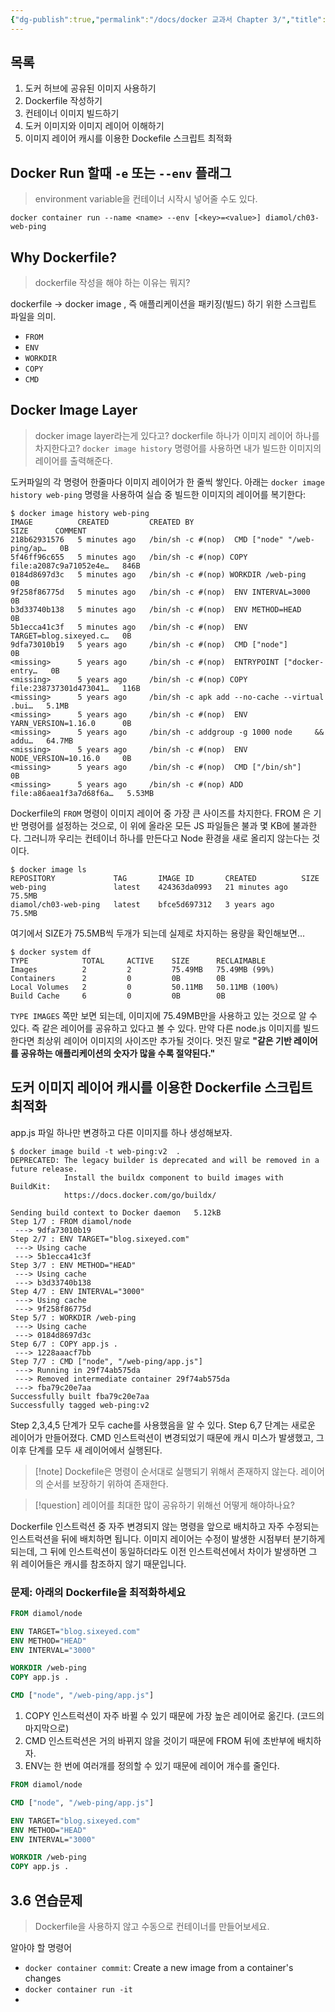```yaml
---
{"dg-publish":true,"permalink":"/docs/docker 교과서 Chapter 3/","title":"docker 교과서 Chapter 3"}
---
```



## 목록

1. 도커 허브에 공유된 이미지 사용하기
2. Dockerfile 작성하기
3. 컨테이너 이미지 빌드하기
4. 도커 이미지와 이미지 레이어 이해하기
5. 이미지 레이어 캐시를 이용한 Dockefile 스크립트 최적화

## Docker Run 할때 `-e` 또는 `--env` 플래그

> environment variable을 컨테이너 시작시 넣어줄 수도 있다. 

```
docker container run --name <name> --env [<key>=<value>] diamol/ch03-web-ping
```

## Why Dockerfile?

> dockerfile 작성을 해야 하는 이유는 뭐지?

dockerfile → docker image , 즉 애플리케이션을 패키징(빌드) 하기 위한 스크립트 파일을 의미.

- `FROM`
- `ENV`
- `WORKDIR`
- `COPY`
- `CMD`

## Docker Image Layer

> docker image layer라는게 있다고? dockerfile 하나가 이미지 레이어 하나를 차지한다고? `docker image history` 명령어를 사용하면 내가 빌드한 이미지의 레이어를 출력해준다.

도커파일의 각 명령어 한줄마다 이미지 레이어가 한 줄씩 쌓인다. 아래는 `docker image history web-ping` 명령을 사용하여 실습 중 빌드한 이미지의 레이어를 복기한다:

```
$ docker image history web-ping
IMAGE          CREATED         CREATED BY                                      SIZE      COMMENT
218b62931576   5 minutes ago   /bin/sh -c #(nop)  CMD ["node" "/web-ping/ap…   0B
5f46ff96c655   5 minutes ago   /bin/sh -c #(nop) COPY file:a2087c9a71052e4e…   846B
0184d8697d3c   5 minutes ago   /bin/sh -c #(nop) WORKDIR /web-ping             0B
9f258f86775d   5 minutes ago   /bin/sh -c #(nop)  ENV INTERVAL=3000            0B
b3d33740b138   5 minutes ago   /bin/sh -c #(nop)  ENV METHOD=HEAD              0B
5b1ecca41c3f   5 minutes ago   /bin/sh -c #(nop)  ENV TARGET=blog.sixeyed.c…   0B
9dfa73010b19   5 years ago     /bin/sh -c #(nop)  CMD ["node"]                 0B
<missing>      5 years ago     /bin/sh -c #(nop)  ENTRYPOINT ["docker-entry…   0B
<missing>      5 years ago     /bin/sh -c #(nop) COPY file:238737301d473041…   116B
<missing>      5 years ago     /bin/sh -c apk add --no-cache --virtual .bui…   5.1MB
<missing>      5 years ago     /bin/sh -c #(nop)  ENV YARN_VERSION=1.16.0      0B
<missing>      5 years ago     /bin/sh -c addgroup -g 1000 node     && addu…   64.7MB
<missing>      5 years ago     /bin/sh -c #(nop)  ENV NODE_VERSION=10.16.0     0B
<missing>      5 years ago     /bin/sh -c #(nop)  CMD ["/bin/sh"]              0B
<missing>      5 years ago     /bin/sh -c #(nop) ADD file:a86aea1f3a7d68f6a…   5.53MB
```

Dockerfile의 `FROM` 명령이 이미지 레이어 중 가장 큰 사이즈를 차지한다. FROM 은 기반 명령어를 설정하는 것으로, 이 위에 올라온 모든 JS 파일들은 불과 몇 KB에 불과한다. 그러니까 우리는 컨테이너 하나를 만든다고 Node 환경을 새로 올리지 않는다는 것이다.

```
$ docker image ls
REPOSITORY             TAG       IMAGE ID       CREATED          SIZE
web-ping               latest    424363da0993   21 minutes ago   75.5MB
diamol/ch03-web-ping   latest    bfce5d697312   3 years ago      75.5MB
```

여기에서 SIZE가 75.5MB씩 두개가 되는데 실제로 차지하는 용량을 확인해보면...

```
$ docker system df
TYPE            TOTAL     ACTIVE    SIZE      RECLAIMABLE
Images          2         2         75.49MB   75.49MB (99%)
Containers      2         0         0B        0B
Local Volumes   2         0         50.11MB   50.11MB (100%)
Build Cache     6         0         0B        0B
```

`TYPE IMAGES` 쪽만 보면 되는데, 이미지에 75.49MB만을 사용하고 있는 것으로 알 수 있다. 즉 같은 레이어를 공유하고 있다고 볼 수 있다. 만약 다른 node.js 이미지를 빌드한다면 최상위 레이어 이미지의 사이즈만 추가될 것이다. 멋진 말로 **"같은 기반 레이어를 공유하는 애플리케이션의 숫자가 많을 수록 절약된다."**

## 도커 이미지 레이어 캐시를 이용한 Dockerfile 스크립트 최적화

app.js 파일 하나만 변경하고 다른 이미지를 하나 생성해보자.

```
$ docker image build -t web-ping:v2  .
DEPRECATED: The legacy builder is deprecated and will be removed in a future release.
            Install the buildx component to build images with BuildKit:
            https://docs.docker.com/go/buildx/

Sending build context to Docker daemon   5.12kB
Step 1/7 : FROM diamol/node
 ---> 9dfa73010b19
Step 2/7 : ENV TARGET="blog.sixeyed.com"
 ---> Using cache
 ---> 5b1ecca41c3f
Step 3/7 : ENV METHOD="HEAD"
 ---> Using cache
 ---> b3d33740b138
Step 4/7 : ENV INTERVAL="3000"
 ---> Using cache
 ---> 9f258f86775d
Step 5/7 : WORKDIR /web-ping
 ---> Using cache
 ---> 0184d8697d3c
Step 6/7 : COPY app.js .
 ---> 1228aaacf7bb
Step 7/7 : CMD ["node", "/web-ping/app.js"]
 ---> Running in 29f74ab575da
 ---> Removed intermediate container 29f74ab575da
 ---> fba79c20e7aa
Successfully built fba79c20e7aa
Successfully tagged web-ping:v2
```

Step 2,3,4,5 단계가 모두 cache를 사용했음을 알 수 있다. Step 6,7 단계는 새로운 레이어가 만들어졌다. CMD 인스트럭션이 변경되었기 때문에 캐시 미스가 발생했고, 그 이후 단계를 모두 새 레이어에서 실행된다.

> [!note] Dockefile은 명령이 순서대로 실행되기 위해서 존재하지 않는다. 레이어의 순서를 보장하기 위하여 존재한다.

> [!question] 레이어를 최대한 많이 공유하기 위해선 어떻게 해야하나요?

Dockerfile 인스트럭션 중 자주 변경되지 않는 명령을 앞으로 배치하고 자주 수정되는 인스트럭션을 뒤에 배치하면 됩니다. 이미지 레이어는 수정이 발생한 시점부터 분기하게 되는데, 그 뒤에 인스트럭션이 동일하더라도 이전 인스트럭션에서 차이가 발생하면 그 위 레이어들은 캐시를 참조하지 않기 때문입니다.

### 문제: **아래의 Dockerfile을 최적화하세요**

```Dockerfile
FROM diamol/node

ENV TARGET="blog.sixeyed.com"
ENV METHOD="HEAD"
ENV INTERVAL="3000"

WORKDIR /web-ping
COPY app.js .

CMD ["node", "/web-ping/app.js"]
```

1. COPY 인스트럭션이 자주 바뀔 수 있기 때문에 가장 높은 레이어로 옮긴다. (코드의 마지막으로)
2. CMD 인스트럭션은 거의 바뀌지 않을 것이기 때문에 FROM 뒤에 초반부에 배치하자.
3. ENV는 한 번에 여러개를 정의할 수 있기 때문에 레이어 개수를 줄인다.

```Dockerfile
FROM diamol/node

CMD ["node", "/web-ping/app.js"]

ENV TARGET="blog.sixeyed.com"
ENV METHOD="HEAD"
ENV INTERVAL="3000"

WORKDIR /web-ping
COPY app.js .
```

## 3.6 연습문제

> Dockerfile을 사용하지 않고 수동으로 컨테이너를 만들어보세요.

알아야 할 명령어

- `docker container commit`: Create a new image from a container's changes
- `docker container run -it`
- 
